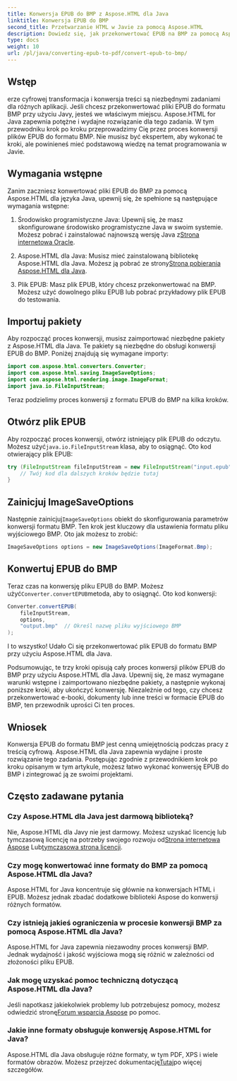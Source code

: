 ```yaml
---
title: Konwersja EPUB do BMP z Aspose.HTML dla Java
linktitle: Konwersja EPUB do BMP
second_title: Przetwarzanie HTML w Javie za pomocą Aspose.HTML
description: Dowiedz się, jak przekonwertować EPUB na BMP za pomocą Aspose.HTML dla Java. Przewodnik krok po kroku dotyczący wydajnej transformacji treści.
type: docs
weight: 10
url: /pl/java/converting-epub-to-pdf/convert-epub-to-bmp/
---
```


## Wstęp

erze cyfrowej transformacja i konwersja treści są niezbędnymi zadaniami dla różnych aplikacji. Jeśli chcesz przekonwertować pliki EPUB do formatu BMP przy użyciu Javy, jesteś we właściwym miejscu. Aspose.HTML for Java zapewnia potężne i wydajne rozwiązanie dla tego zadania. W tym przewodniku krok po kroku przeprowadzimy Cię przez proces konwersji plików EPUB do formatu BMP. Nie musisz być ekspertem, aby wykonać te kroki, ale powinieneś mieć podstawową wiedzę na temat programowania w Javie.

## Wymagania wstępne

Zanim zaczniesz konwertować pliki EPUB do BMP za pomocą Aspose.HTML dla języka Java, upewnij się, że spełnione są następujące wymagania wstępne:

1.  Środowisko programistyczne Java: Upewnij się, że masz skonfigurowane środowisko programistyczne Java w swoim systemie. Możesz pobrać i zainstalować najnowszą wersję Java z[Strona internetowa Oracle](https://www.oracle.com/java/technologies/javase-downloads.html).

2.  Aspose.HTML dla Java: Musisz mieć zainstalowaną bibliotekę Aspose.HTML dla Java. Możesz ją pobrać ze strony[Strona pobierania Aspose.HTML dla Java](https://releases.aspose.com/html/java/).

3. Plik EPUB: Masz plik EPUB, który chcesz przekonwertować na BMP. Możesz użyć dowolnego pliku EPUB lub pobrać przykładowy plik EPUB do testowania.

## Importuj pakiety

Aby rozpocząć proces konwersji, musisz zaimportować niezbędne pakiety z Aspose.HTML dla Java. Te pakiety są niezbędne do obsługi konwersji EPUB do BMP. Poniżej znajdują się wymagane importy:

```java
import com.aspose.html.converters.Converter;
import com.aspose.html.saving.ImageSaveOptions;
import com.aspose.html.rendering.image.ImageFormat;
import java.io.FileInputStream;
```

Teraz podzielimy proces konwersji z formatu EPUB do BMP na kilka kroków.

## Otwórz plik EPUB

 Aby rozpocząć proces konwersji, otwórz istniejący plik EPUB do odczytu. Możesz użyć`java.io.FileInputStream` klasa, aby to osiągnąć. Oto kod otwierający plik EPUB:

```java
try (FileInputStream fileInputStream = new FileInputStream("input.epub")) {
    // Twój kod dla dalszych kroków będzie tutaj
}
```

## Zainicjuj ImageSaveOptions

 Następnie zainicjuj`ImageSaveOptions` obiekt do skonfigurowania parametrów konwersji formatu BMP. Ten krok jest kluczowy dla ustawienia formatu pliku wyjściowego BMP. Oto jak możesz to zrobić:

```java
ImageSaveOptions options = new ImageSaveOptions(ImageFormat.Bmp);
```

## Konwertuj EPUB do BMP

 Teraz czas na konwersję pliku EPUB do BMP. Możesz użyć`Converter.convertEPUB`metoda, aby to osiągnąć. Oto kod konwersji:

```java
Converter.convertEPUB(
    fileInputStream,
    options,
    "output.bmp"  // Określ nazwę pliku wyjściowego BMP
);
```

I to wszystko! Udało Ci się przekonwertować plik EPUB do formatu BMP przy użyciu Aspose.HTML dla Java.

Podsumowując, te trzy kroki opisują cały proces konwersji plików EPUB do BMP przy użyciu Aspose.HTML dla Java. Upewnij się, że masz wymagane warunki wstępne i zaimportowano niezbędne pakiety, a następnie wykonaj poniższe kroki, aby ukończyć konwersję. Niezależnie od tego, czy chcesz przekonwertować e-booki, dokumenty lub inne treści w formacie EPUB do BMP, ten przewodnik uprości Ci ten proces.

## Wniosek

Konwersja EPUB do formatu BMP jest cenną umiejętnością podczas pracy z treścią cyfrową. Aspose.HTML dla Java zapewnia wydajne i proste rozwiązanie tego zadania. Postępując zgodnie z przewodnikiem krok po kroku opisanym w tym artykule, możesz łatwo wykonać konwersję EPUB do BMP i zintegrować ją ze swoimi projektami.

## Często zadawane pytania

### Czy Aspose.HTML dla Java jest darmową biblioteką?
Nie, Aspose.HTML dla Javy nie jest darmowy. Możesz uzyskać licencję lub tymczasową licencję na potrzeby swojego rozwoju od[Strona internetowa Aspose](https://purchase.aspose.com/buy) Lub[tymczasowa strona licencji](https://purchase.aspose.com/temporary-license/).

### Czy mogę konwertować inne formaty do BMP za pomocą Aspose.HTML dla Java?
Aspose.HTML for Java koncentruje się głównie na konwersjach HTML i EPUB. Możesz jednak zbadać dodatkowe biblioteki Aspose do konwersji różnych formatów.

### Czy istnieją jakieś ograniczenia w procesie konwersji BMP za pomocą Aspose.HTML dla Java?
Aspose.HTML for Java zapewnia niezawodny proces konwersji BMP. Jednak wydajność i jakość wyjściowa mogą się różnić w zależności od złożoności pliku EPUB.

### Jak mogę uzyskać pomoc techniczną dotyczącą Aspose.HTML dla Java?
 Jeśli napotkasz jakiekolwiek problemy lub potrzebujesz pomocy, możesz odwiedzić stronę[Forum wsparcia Aspose](https://forum.aspose.com/) po pomoc.

### Jakie inne formaty obsługuje konwersję Aspose.HTML for Java?
 Aspose.HTML dla Java obsługuje różne formaty, w tym PDF, XPS i wiele formatów obrazów. Możesz przejrzeć dokumentację[Tutaj](https://reference.aspose.com/html/java/)po więcej szczegółów.

